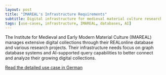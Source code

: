 ```yaml
---
layout: post
title: "IMAREAL's Infrastructure Requirements"
subtitle: Digital infrastructure for medieval material culture research
tags: [use-cases, infrastructure, IMAREAL, databases, AI]
---
```


The Institute for Medieval and Early Modern Material Culture (IMAREAL) manages extensive digital collections through their REALonline database and various research projects. Their infrastructure needs focus on graph database systems and AI-supported query capabilities to better connect and analyze their growing digital collections.

[Read the detailed use case in German](https://dhsalzburg.hypotheses.org/2717) 